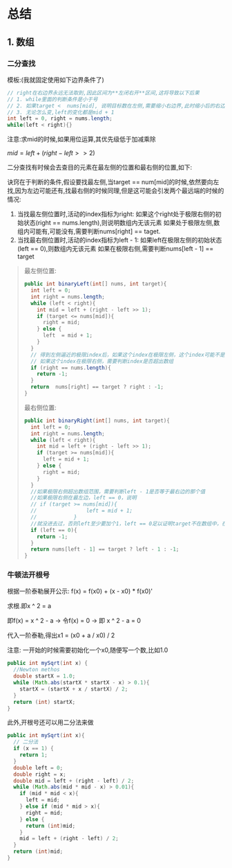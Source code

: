 # 总结

## 1. 数组

### 二分查找

模板:(我就固定使用如下边界条件了)

```java
// right在右边界永远无法取到,因此区间为**左闭右开**区间,这将导致以下后果
// 1. while里面的判断条件是小于号
// 2. 如果target <  nums[mid], 说明目标数在左侧,需要缩小右边界,此时缩小后的右边界依旧无法取到,因此right = // mid
// 3. 无论怎么变,left的变化都是mid + 1
int left = 0, right = nums.length;
while(left < right){}
```

注意:求mid的时候,如果用位运算,其优先级低于加减乘除

$mid = left + (right - left >> 2)$

二分查找有时候会去查目的元素在最左侧的位置和最右侧的位置,如下:

诀窍在于判断的条件,假设要找最左侧,当target == num[mid]的时候,依然要向左找,因为左边可能还有,找最右侧的时候同理,但是这可能会引发两个最远端的时候的情况:

1. 当找最左侧位置时,活动的index指标为right: 如果这个right处于极限右侧的初始状态(right == nums.length),则说明数组内无该元素   如果处于极限左侧,数组内可能有,可能没有,需要判断nums[right] == taget.
2. 当找最右侧位置时,活动的index指标为left - 1:  如果left在极限左侧的初始状态(left == 0),则数组内无该元素  如果在极限右侧,需要判断nums[left - 1] == target

> 最左侧位置:
>
> ```java
> public int binaryLeft(int[] nums, int target){
>   int left = 0;
>   int right = nums.length;
>   while (left < right){
>     int mid = left + (right - left >> 1);
>     if (target <= nums[mid]){
>       right = mid;
>     } else {
>       left  = mid + 1;
>     }
>   }
>   // 得到左侧逼近的极限index后，如果这个index在极限左侧，这个index可能不是nums里面的数字，需要判断这个index的值和target是否相等
>   // 如果这个index在极限右侧，需要判断index是否超出数组
>   if (right == nums.length){
>     return -1;
>   }
>   return  nums[right] == target ? right : -1;
> }
> ```
>
> 最右侧位置:
>
> ```java
> public int binaryRight(int[] nums, int target){
>   int left = 0;
>   int right = nums.length;
>   while (left < right){
>     int mid = left + (right - left >> 1);
>     if (target >= nums[mid]){
>       left = mid + 1;
>     } else {
>       right = mid;
>     }
>   }
>   //如果极限右侧超出数组范围，需要判断left - 1是否等于最右边的那个值
>   //如果极限右侧在最左边，left == 0，说明
>   // if (target >= nums[mid]){
>   //                left = mid + 1;
>   //            }
>   //就没进去过，否则left至少要加个1，left == 0足以证明target不在数组中，在数组左侧，直接返回-1
>   if (left == 0){
>     return -1;
>   }
>   return nums[left - 1] == target ? left - 1 : -1;
> }
> ```



### 牛顿法开根号

根据一阶泰勒展开公示: f(x) = f(x0) + (x - x0) * f(x0)'

求根.即x ^ 2 = a

即f(x) = x ^ 2 - a  -> 令f(x) = 0  -> 即  x ^ 2 - a = 0

代入一阶泰勒,得出x1 = (x0 + a / x0) / 2

注意: 一开始的时候需要初始化一个x0,随便写一个数,比如1.0

```java
public int mySqrt(int x) {
  //Newton methos
  double startX = 1.0;
  while (Math.abs(startX * startX - x) > 0.1){
    startX = (startX + x / startX) / 2;
  }
  return (int) startX;
}
```

此外,开根号还可以用二分法来做

```java
public int mySqrt(int x){
  // 二分法
  if (x == 1) {
    return 1;
  }
  double left = 0;
  double right = x;
  double mid = left + (right - left) / 2;
  while (Math.abs(mid * mid - x) > 0.01){
    if (mid * mid < x){
      left = mid;
    } else if (mid * mid > x){
      right = mid;
    } else {
      return (int)mid;
    }
    mid = left + (right - left) / 2;
  }
  return (int)mid;
}
```











